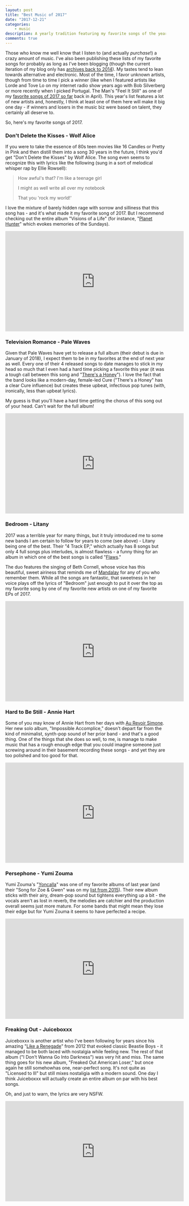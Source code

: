 ```yaml
---
layout: post
title: "Best Music of 2017"
date: "2017-12-21"
categories:
    - music
description: A yearly tradition featuring my favorite songs of the year.
comments: true
---
```


Those who know me well know that I listen to (and actually _purchase_!) a crazy amount of music. I've also been publishing these lists of my favorite songs for probably as long as I've been blogging (though the current iteration of my blog only has [archives back to 2014](https://www.remotesynthesis.com/categories/#music)). My tastes tend to lean towards alternative and electronic. Most of the time, I favor unknown artists, though from time to time I pick a winner (like when I featured artists like Lorde and Tove Lo on my internet radio show years ago with Bob Silverberg or more recently when I picked Portugal. The Man's "Feel It Still" as one of my [favorite songs of 2017 so far](https://www.remotesynthesis.com/blog/best-songs-of-2017-so-far) back in April). This year's list features a lot of new artists and, honestly, I think at least one of them here will make it big one day - if winners and losers in the music biz were based on talent, they certainly all deserve to.

So, here's my favorite songs of 2017.

### Don't Delete the Kisses - Wolf Alice

If you were to take the essence of 80s teen movies like 16 Candles or Pretty in Pink and then distill them into a song 30 years in the future, I think you'd get "Don't Delete the Kisses" by Wolf Alice. The song even seems to recognize this with lyrics like the following (sung in a sort of melodical whisper rap by Ellie Rowsell):

> How awful's that? I'm like a teenage girl
>
> I might as well write all over my notebook
>
> That you 'rock my world!'

I love the mixture of barely hidden rage with sorrow and silliness that this song has - and it's what made it my favorite song of 2017. But I recommend checking out the entire album "Visions of a Life" (for instance, "[Planet Hunter](https://www.youtube.com/watch?v=vukOYr8yegg)" which evokes memories of the Sundays).

<iframe width="560" height="315" src="https://www.youtube.com/embed/WqxE-zppu30" frameborder="0" gesture="media" allow="encrypted-media" allowfullscreen></iframe>

### Television Romance - Pale Waves

Given that Pale Waves have yet to release a full album (their debut is due in January of 2018), I expect them to be in my favorites at the end of next year as well. Every one of their 4 released songs to date manages to stick in my head so much that I even had a hard time picking a favorite this year (it was a tough call between this song and "[There's a Honey](https://www.youtube.com/watch?v=zfPZ6hukcw8)"). I love the fact that the band looks like a modern-day, female-led Cure ("There's a Honey" has a clear Cure influence) but creates these upbeat, infectious pop tunes (with, ironically, less than upbeat lyrics).

My guess is that you'll have a hard time getting the chorus of this song out of your head. Can't wait for the full album!

<iframe width="560" height="315" src="https://www.youtube.com/embed/ot1j5M5PTC4" frameborder="0" gesture="media" allow="encrypted-media" allowfullscreen></iframe>

### Bedroom - Litany

2017 was a terrible year for many things, but it truly introduced me to some new bands I am certain to follow for years to come (see above) - Litany being one of the best. Their "4 Track EP," which actually has 8 songs but only 4 full songs plus interludes, is almost flawless - a funny thing for an album in which one of the best songs is called "[Flaws](https://www.youtube.com/watch?v=xrcaQjYsXic)."

The duo features the singing of Beth Cornell, whose voice has this beautiful, sweet airiness that reminds me of [Mandalay](https://www.youtube.com/watch?v=0p0THcQiAx8) for any of you who remember them. While all the songs are fantastic, that sweetness in her voice plays off the lyrics of "Bedroom" just enough to put it over the top as my favorite song by one of my favorite new artists on one of my favorite EPs of 2017.

<iframe width="560" height="315" src="https://www.youtube.com/embed/-2uTSxFpyWQ" frameborder="0" gesture="media" allow="encrypted-media" allowfullscreen></iframe>

### Hard to Be Still - Annie Hart

Some of you may know of Annie Hart from her days with [Au Revoir Simone](https://www.youtube.com/watch?v=kwvvlTKi5cE). Her new solo album, "Impossible Accomplice," doesn't depart far from the kind of minimalist, synth-pop sound of her prior band - and that's a good thing. One of the things that she does so well, to me, is manage to make music that has a rough enough edge that you could imagine someone just screwing around in their basement recording these songs - and yet they are too polished and too good for that.

<iframe width="560" height="315" src="https://www.youtube.com/embed/qMza1y1dD98" frameborder="0" gesture="media" allow="encrypted-media" allowfullscreen></iframe>

### Persephone - Yumi Zouma

Yumi Zouma's "[Yoncalla](https://www.youtube.com/watch?v=xxf6zVMzrXg)" was one of my favorite albums of last year (and their "Song for Zoe & Gwen" was on my [list from 2015](https://www.remotesynthesis.com/blog/best-music-of-2015)). Their new album sticks with their airy, dream-pop sound but tightens everything up a bit - the vocals aren't as lost in reverb, the melodies are catchier and the production overall seems just more mature. For some bands that might mean they lose their edge but for Yumi Zouma it seems to have perfected a recipe.

<iframe width="560" height="315" src="https://www.youtube.com/embed/U9cXWCJl5jg" frameborder="0" gesture="media" allow="encrypted-media" allowfullscreen></iframe>

### Freaking Out - Juiceboxxx

Juiceboxxx is another artist who I've been following for years since his amazing "[Like a Renegade](https://www.youtube.com/watch?v=nt7fnLcn3sw)" from 2012 that evoked classic Beastie Boys - it managed to be both laced with nostalgia while feeling new. The rest of that album ("I Don't Wanna Go Into Darkness") was very hit and miss. The same thing goes for his new album, "Freaked Out American Loser," but once again he still somehowhas one, near-perfect song. It's not quite as "Licensed to Ill" but still mixes nostaligia with a modern sound. One day I think Juiceboxxx will actually create an entire album on par with his best songs.

Oh, and just to warn, the lyrics are very NSFW.

<iframe width="560" height="315" src="https://www.youtube.com/embed/DR71L6NPBPI" frameborder="0" gesture="media" allow="encrypted-media" allowfullscreen></iframe>